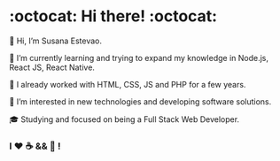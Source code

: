 <h1>:octocat: Hi there!  :octocat: </h1>

<p>👋 Hi, I’m Susana Estevao.</p>
<p>🌱 I’m currently learning and trying to expand my knowledge in Node.js, React JS, React Native.<p>
<p>📖 I already worked with HTML, CSS, JS and PHP for a few years.<p>
<p>👀 I’m interested in new technologies and developing software solutions.<p>
<p>🎓 Studying and focused on being a Full Stack Web Developer.<p>

<h3>I ❤️️ ☕ && 🎵 !</h3>

<!---
susanaestevao/susanaestevao is a ✨ special ✨ repository because its `README.md` (this file) appears on your GitHub profile.
You can click the Preview link to take a look at your changes.
--->
